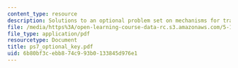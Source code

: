 ```yaml
---
content_type: resource
description: Solutions to an optional problem set on mechanisms for transformations.
file: /media/https%3A/open-learning-course-data-rc.s3.amazonaws.com/5-13-organic-chemistry-ii-fall-2003/6b80bf3cebb874c993b0133845d976e1_ps7_optional_key.pdf
file_type: application/pdf
resourcetype: Document
title: ps7_optional_key.pdf
uid: 6b80bf3c-ebb8-74c9-93b0-133845d976e1
---
```

